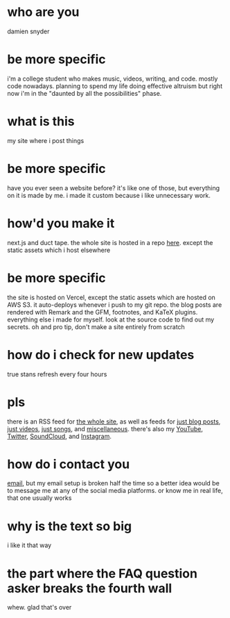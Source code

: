 # who are you

damien snyder

# be more specific

i'm a college student who makes music, videos, writing, and code. mostly code
nowadays. planning to spend my life doing effective altruism but right now i'm
in the "daunted by all the possibilities" phase.

# what is this

my site where i post things

# be more specific

have you ever seen a website before? it's like one of those, but everything on
it is made by me. i made it custom because i like unnecessary work.

# how'd you make it

next.js and duct tape. the whole site is hosted in a repo
[here](https://github.com/damiensnyder/personal-website). except the static
assets which i host elsewhere

# be more specific

the site is hosted on Vercel, except the static assets which are hosted on
AWS S3. it auto-deploys whenever i push to my git repo. the blog posts are
rendered with Remark and the GFM, footnotes, and KaTeX plugins. everything else
i made for myself. look at the source code to find out my secrets. oh and pro
tip, don't make a site entirely from scratch

# how do i check for new updates

true stans refresh every four hours

# pls

there is an RSS feed for [the whole site](/rss.xml), as well as feeds for
[just blog posts](/blog/rss.xml), [just videos](/videos/rss.xml),
[just songs](/songs/rss.xml), and [miscellaneous](/misc/rss.xml). there's also
my [YouTube](https://www.youtube.com/channel/UC_JMabjdOb2k57k5pvHnfEg),
[Twitter](https://twitter.com/damien__snyder),
[SoundCloud](https://soundcloud.com/damiensnyder), and
[Instagram](https://www.instagram.com/damien__snyder).

# how do i contact you

[email](mailto:damien@damiensnyder.com), but my email setup is broken half the
time so a better idea would be to message me at any of the social media
platforms. or know me in real life, that one usually works

# why is the text so big

i like it that way

# the part where the FAQ question asker breaks the fourth wall

whew. glad that's over
